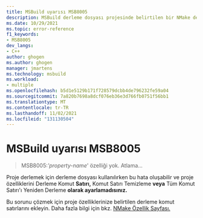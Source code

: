 ```yaml
---
title: MSBuild uyarısı MSB8005
description: MSBuild derleme dosyası projesinde belirtilen bir NMake derleme özelliği mevcut değilken MSB8005 uyarısı oluşuyor.
ms.date: 10/29/2021
ms.topic: error-reference
f1_keywords:
- MSB8005
dev_langs:
- C++
author: ghogen
ms.author: ghogen
manager: jmartens
ms.technology: msbuild
ms.workload:
- multiple
ms.openlocfilehash: b5d1e5129b171f728579dcbb4de796232fe59a04
ms.sourcegitcommit: 7a820b7698a8dcf076eb36e3d766fb0751f56bb1
ms.translationtype: MT
ms.contentlocale: tr-TR
ms.lasthandoff: 11/02/2021
ms.locfileid: "131130504"
---
```

# <a name="msbuild-warning-msb8005"></a>MSBuild uyarısı MSB8005

> MSB8005:*'property-name*' özelliği yok.  Atlama...

Proje derlemek için derleme dosyası kullanılırken bu hata oluşabilir ve proje özelliklerini Derleme Komut **Satırı,** Komut Satırı Temizleme **veya** Tüm Komut Satırı'ı Yeniden Derleme **olarak ayarlamadısınız.**

Bu sorunu çözmek için proje özelliklerinize belirtilen derleme komut satırlarını ekleyin. Daha fazla bilgi için bkz. [NMake Özellik Sayfası.](/cpp/build/reference/nmake-property-page)
